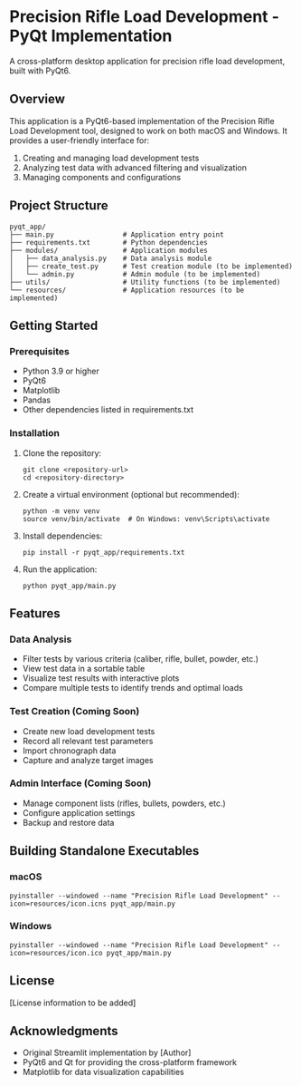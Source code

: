 # Precision Rifle Load Development - PyQt Implementation

A cross-platform desktop application for precision rifle load development, built with PyQt6.

## Overview

This application is a PyQt6-based implementation of the Precision Rifle Load Development tool, designed to work on both macOS and Windows. It provides a user-friendly interface for:

1. Creating and managing load development tests
2. Analyzing test data with advanced filtering and visualization
3. Managing components and configurations

## Project Structure

```
pyqt_app/
├── main.py                 # Application entry point
├── requirements.txt        # Python dependencies
├── modules/                # Application modules
│   ├── data_analysis.py    # Data analysis module
│   ├── create_test.py      # Test creation module (to be implemented)
│   └── admin.py            # Admin module (to be implemented)
├── utils/                  # Utility functions (to be implemented)
└── resources/              # Application resources (to be implemented)
```

## Getting Started

### Prerequisites

- Python 3.9 or higher
- PyQt6
- Matplotlib
- Pandas
- Other dependencies listed in requirements.txt

### Installation

1. Clone the repository:
   ```
   git clone <repository-url>
   cd <repository-directory>
   ```

2. Create a virtual environment (optional but recommended):
   ```
   python -m venv venv
   source venv/bin/activate  # On Windows: venv\Scripts\activate
   ```

3. Install dependencies:
   ```
   pip install -r pyqt_app/requirements.txt
   ```

4. Run the application:
   ```
   python pyqt_app/main.py
   ```

## Features

### Data Analysis

- Filter tests by various criteria (caliber, rifle, bullet, powder, etc.)
- View test data in a sortable table
- Visualize test results with interactive plots
- Compare multiple tests to identify trends and optimal loads

### Test Creation (Coming Soon)

- Create new load development tests
- Record all relevant test parameters
- Import chronograph data
- Capture and analyze target images

### Admin Interface (Coming Soon)

- Manage component lists (rifles, bullets, powders, etc.)
- Configure application settings
- Backup and restore data

## Building Standalone Executables

### macOS

```
pyinstaller --windowed --name "Precision Rifle Load Development" --icon=resources/icon.icns pyqt_app/main.py
```

### Windows

```
pyinstaller --windowed --name "Precision Rifle Load Development" --icon=resources/icon.ico pyqt_app/main.py
```

## License

[License information to be added]

## Acknowledgments

- Original Streamlit implementation by [Author]
- PyQt6 and Qt for providing the cross-platform framework
- Matplotlib for data visualization capabilities
